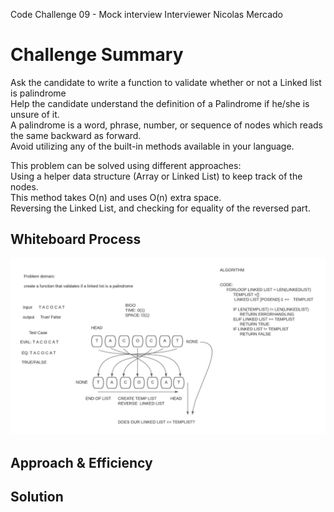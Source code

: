 Code Challenge 09 - Mock interview
Interviewer Nicolas Mercado

# Challenge Summary
<!-- Description of the challenge -->
Ask the candidate to write a function to validate whether or not a Linked list is palindrome<br>
Help the candidate understand the definition of a Palindrome if he/she is unsure of it.<br>
A palindrome is a word, phrase, number, or sequence of nodes which reads the same backward as forward.<br>
Avoid utilizing any of the built-in methods available in your language.<br>

This problem can be solved using different approaches:<br>
Using a helper data structure (Array or Linked List) to keep track of the nodes.<br>
This method takes O(n) and uses O(n) extra space.<br>
Reversing the Linked List, and checking for equality of the reversed part.<br>

## Whiteboard Process
<!-- Embedded whiteboard image -->
<img src ="CC09 Whiteboard Int.jpeg">

## Approach & Efficiency
<!-- What approach did you take? Why? What is the Big O space/time for this approach? -->

## Solution
<!-- Show how to run your code, and examples of it in action -->

